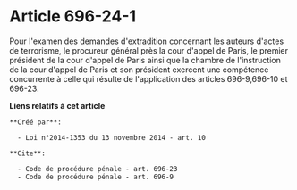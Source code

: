 # Article 696-24-1

Pour l'examen des demandes d'extradition concernant les auteurs d'actes de terrorisme, le procureur général près la cour
d'appel de Paris, le premier président de la cour d'appel de Paris ainsi que la chambre de l'instruction de la cour d'appel
de Paris et son président exercent une compétence concurrente à celle qui résulte de l'application des articles 696-9,696-10
et 696-23.

**Liens relatifs à cet article**

	**Créé par**:

	  - Loi n°2014-1353 du 13 novembre 2014 - art. 10

	**Cite**:

	  - Code de procédure pénale - art. 696-23
	  - Code de procédure pénale - art. 696-9
